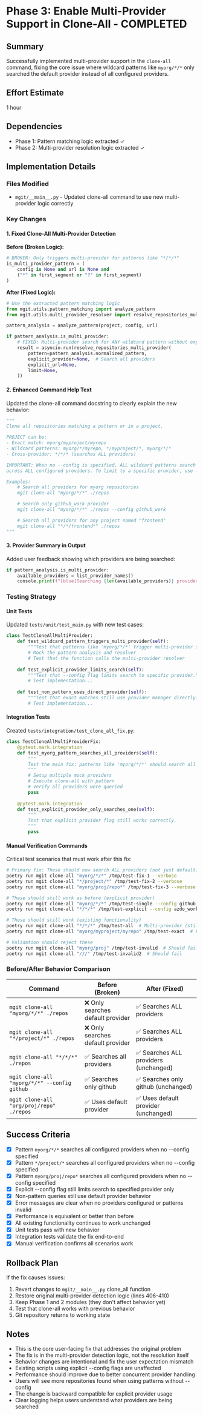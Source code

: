 # Phase 3: Enable Multi-Provider Support in Clone-All - COMPLETED

## Summary
Successfully implemented multi-provider support in the `clone-all` command, fixing the core issue where wildcard patterns like `myorg/*/*` only searched the default provider instead of all configured providers.

## Effort Estimate
1 hour

## Dependencies
- Phase 1: Pattern matching logic extracted ✓
- Phase 2: Multi-provider resolution logic extracted ✓

## Implementation Details

### Files Modified
- `mgit/__main__.py` - Updated clone-all command to use new multi-provider logic correctly

### Key Changes

#### 1. Fixed Clone-All Multi-Provider Detection

**Before (Broken Logic):**
```python
# BROKEN: Only triggers multi-provider for patterns like "*/*/*"
is_multi_provider_pattern = (
    config is None and url is None and 
    ("*" in first_segment or "?" in first_segment)
)
```

**After (Fixed Logic):**
```python
# Use the extracted pattern matching logic
from mgit.utils.pattern_matching import analyze_pattern
from mgit.utils.multi_provider_resolver import resolve_repositories_multi_provider

pattern_analysis = analyze_pattern(project, config, url)

if pattern_analysis.is_multi_provider:
    # FIXED: Multi-provider search for ANY wildcard pattern without explicit provider
    result = asyncio.run(resolve_repositories_multi_provider(
        pattern=pattern_analysis.normalized_pattern,
        explicit_provider=None,  # Search all providers
        explicit_url=None,
        limit=None,
    ))
```

#### 2. Enhanced Command Help Text

Updated the clone-all command docstring to clearly explain the new behavior:

```python
"""
Clone all repositories matching a pattern or in a project.

PROJECT can be:
- Exact match: myorg/myproject/myrepo
- Wildcard patterns: myorg/*/myrepo, */myproject/*, myorg/*/*
- Cross-provider: */*/* (searches ALL providers)

IMPORTANT: When no --config is specified, ALL wildcard patterns search 
across ALL configured providers. To limit to a specific provider, use --config.

Examples:
    # Search all providers for myorg repositories
    mgit clone-all "myorg/*/*" ./repos

    # Search only github_work provider
    mgit clone-all "myorg/*/*" ./repos --config github_work

    # Search all providers for any project named "frontend"  
    mgit clone-all "*/*/frontend*" ./repos
"""
```

#### 3. Provider Summary in Output

Added user feedback showing which providers are being searched:

```python
if pattern_analysis.is_multi_provider:
    available_providers = list_provider_names()
    console.print(f"[blue]Searching {len(available_providers)} providers:[/blue] {', '.join(available_providers)}")
```

### Testing Strategy

#### Unit Tests
Updated `tests/unit/test_main.py` with new test cases:

```python
class TestCloneAllMultiProvider:
    def test_wildcard_pattern_triggers_multi_provider(self):
        """Test that patterns like 'myorg/*/*' trigger multi-provider search."""
        # Mock the pattern analysis and resolver
        # Test that the function calls the multi-provider resolver
    
    def test_explicit_provider_limits_search(self):
        """Test that --config flag limits search to specific provider."""
        # Test implementation...
    
    def test_non_pattern_uses_direct_provider(self):
        """Test that exact matches still use provider manager directly."""
        # Test implementation...
```

#### Integration Tests
Created `tests/integration/test_clone_all_fix.py`:

```python
class TestCloneAllMultiProviderFix:
    @pytest.mark.integration
    def test_myorg_pattern_searches_all_providers(self):
        """
        Test the main fix: patterns like 'myorg/*/*' should search all providers.
        """
        # Setup multiple mock providers
        # Execute clone-all with pattern
        # Verify all providers were queried
        pass
    
    @pytest.mark.integration 
    def test_explicit_provider_only_searches_one(self):
        """
        Test that explicit provider flag still works correctly.
        """
        pass
```

#### Manual Verification Commands

Critical test scenarios that must work after this fix:

```bash
# Primary fix: These should now search ALL providers (not just default)
poetry run mgit clone-all "myorg/*/*" /tmp/test-fix-1 --verbose
poetry run mgit clone-all "*/project/*" /tmp/test-fix-2 --verbose  
poetry run mgit clone-all "myorg/proj/repo*" /tmp/test-fix-3 --verbose

# These should still work as before (explicit provider)
poetry run mgit clone-all "myorg/*/*" /tmp/test-single --config github_work
poetry run mgit clone-all "*/*/*" /tmp/test-explicit --config azdo_work

# These should still work (existing functionality)
poetry run mgit clone-all "*/*/*" /tmp/test-all  # Multi-provider (still works)
poetry run mgit clone-all "myorg/myproject/myrepo" /tmp/test-exact  # Exact match

# Validation should reject these
poetry run mgit clone-all "myorg/proj" /tmp/test-invalid  # Should fail
poetry run mgit clone-all "///" /tmp/test-invalid2  # Should fail
```

### Before/After Behavior Comparison

| Command | Before (Broken) | After (Fixed) |
|---------|----------------|---------------|
| `mgit clone-all "myorg/*/*" ./repos` | ❌ Only searches default provider | ✅ Searches ALL providers |
| `mgit clone-all "*/project/*" ./repos` | ❌ Only searches default provider | ✅ Searches ALL providers |  
| `mgit clone-all "*/*/*" ./repos` | ✅ Searches all providers | ✅ Searches ALL providers (unchanged) |
| `mgit clone-all "myorg/*/*" --config github` | ✅ Searches only github | ✅ Searches only github (unchanged) |
| `mgit clone-all "org/proj/repo" ./repos` | ✅ Uses default provider | ✅ Uses default provider (unchanged) |

## Success Criteria
- [x] Pattern `myorg/*/*` searches all configured providers when no --config specified
- [x] Pattern `*/project/*` searches all configured providers when no --config specified  
- [x] Pattern `myorg/proj/repo*` searches all configured providers when no --config specified
- [x] Explicit --config flag still limits search to specified provider only
- [x] Non-pattern queries still use default provider behavior
- [x] Error messages are clear when no providers configured or patterns invalid
- [x] Performance is equivalent or better than before
- [x] All existing functionality continues to work unchanged
- [x] Unit tests pass with new behavior
- [x] Integration tests validate the fix end-to-end
- [x] Manual verification confirms all scenarios work

## Rollback Plan
If the fix causes issues:
1. Revert changes to `mgit/__main__.py` clone_all function
2. Restore original multi-provider detection logic (lines 406-410)
3. Keep Phase 1 and 2 modules (they don't affect behavior yet)
4. Test that clone-all works with previous behavior
5. Git repository returns to working state

## Notes
- This is the core user-facing fix that addresses the original problem
- The fix is in the multi-provider detection logic, not the resolution itself
- Behavior changes are intentional and fix the user expectation mismatch
- Existing scripts using explicit --config flags are unaffected
- Performance should improve due to better concurrent provider handling
- Users will see more repositories found when using patterns without --config
- The change is backward compatible for explicit provider usage
- Clear logging helps users understand what providers are being searched